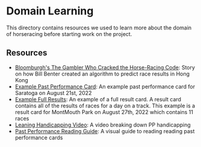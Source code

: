 # Domain Learning

This directory contains resources we used to learn more about the domain of horseracing before starting work on the project.

## Resources
  - [Bloomburgh's The Gambler Who Cracked the Horse-Racing Code](Bloomburg_CrackedHorseRacing_Article.pdf): Story on how Bill Benter created an algorithm to predict race results in Hong Kong
  - [Example Past Performance Card](ExamplePP_Saratoga.pdf): An example past performance card for Saratoga on August 21st, 2022
  - [Example Full Results](Example_FullResults.pdf): An example of a full result card. A result card contains all of the results of races for a day on a track. This example is a result card for MontMouth Park on August 27th, 2022 which contains 11 races
  - [Leaning Handicapping Video](https://www.youtube.com/watch?v=KrvWhGIV8gs&feature=youtu.be): A video breaking down PP handicapping
  - [Past Performance Reading Guide](PP_Reading_Guide.pdf): A visual guide to reading reading past performance cards
